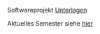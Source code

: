 Softwareprojekt [Unterlagen](https://sulzmann.github.io/SoftwareProjekt/)

Aktuelles Semester siehe [hier](https://sulzmann.github.io/SoftwareProjekt/semSoSe25.html)

